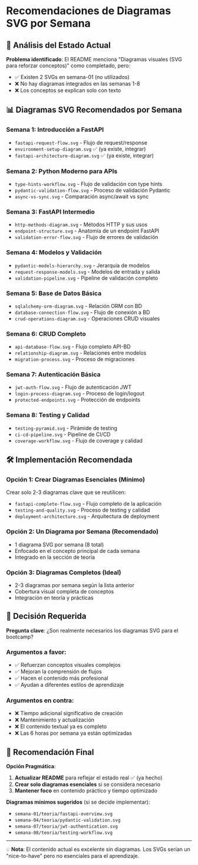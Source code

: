 # Recomendaciones de Diagramas SVG por Semana

## 🎯 Análisis del Estado Actual

**Problema identificado**: El README menciona "Diagramas visuales (SVG para reforzar conceptos)" como completado, pero:

- ✅ Existen 2 SVGs en semana-01 (no utilizados)
- ❌ No hay diagramas integrados en las semanas 1-8
- ❌ Los conceptos se explican solo con texto

## 📊 Diagramas SVG Recomendados por Semana

### **Semana 1: Introducción a FastAPI**

- `fastapi-request-flow.svg` - Flujo de request/response
- `environment-setup-diagram.svg` ✅ (ya existe, integrar)
- `fastapi-architecture-diagram.svg` ✅ (ya existe, integrar)

### **Semana 2: Python Moderno para APIs**

- `type-hints-workflow.svg` - Flujo de validación con type hints
- `pydantic-validation-flow.svg` - Proceso de validación Pydantic
- `async-vs-sync.svg` - Comparación async/await vs sync

### **Semana 3: FastAPI Intermedio**

- `http-methods-diagram.svg` - Métodos HTTP y sus usos
- `endpoint-structure.svg` - Anatomía de un endpoint FastAPI
- `validation-error-flow.svg` - Flujo de errores de validación

### **Semana 4: Modelos y Validación**

- `pydantic-models-hierarchy.svg` - Jerarquía de modelos
- `request-response-models.svg` - Modelos de entrada y salida
- `validation-pipeline.svg` - Pipeline de validación completo

### **Semana 5: Base de Datos Básica**

- `sqlalchemy-orm-diagram.svg` - Relación ORM con BD
- `database-connection-flow.svg` - Flujo de conexión a BD
- `crud-operations-diagram.svg` - Operaciones CRUD visuales

### **Semana 6: CRUD Completo**

- `api-database-flow.svg` - Flujo completo API-BD
- `relationship-diagram.svg` - Relaciones entre modelos
- `migration-process.svg` - Proceso de migraciones

### **Semana 7: Autenticación Básica**

- `jwt-auth-flow.svg` - Flujo de autenticación JWT
- `login-process-diagram.svg` - Proceso de login/logout
- `protected-endpoints.svg` - Protección de endpoints

### **Semana 8: Testing y Calidad**

- `testing-pyramid.svg` - Pirámide de testing
- `ci-cd-pipeline.svg` - Pipeline de CI/CD
- `coverage-workflow.svg` - Flujo de coverage y calidad

## 🛠️ Implementación Recomendada

### **Opción 1: Crear Diagramas Esenciales (Mínimo)**

Crear solo 2-3 diagramas clave que se reutilicen:

- `fastapi-complete-flow.svg` - Flujo completo de la aplicación
- `testing-and-quality.svg` - Proceso de testing y calidad
- `deployment-architecture.svg` - Arquitectura de deployment

### **Opción 2: Un Diagrama por Semana (Recomendado)**

- 1 diagrama SVG por semana (8 total)
- Enfocado en el concepto principal de cada semana
- Integrado en la sección de teoría

### **Opción 3: Diagramas Completos (Ideal)**

- 2-3 diagramas por semana según la lista anterior
- Cobertura visual completa de conceptos
- Integración en teoría y prácticas

## 📝 Decisión Requerida

**Pregunta clave**: ¿Son realmente necesarios los diagramas SVG para el bootcamp?

### **Argumentos a favor:**

- ✅ Refuerzan conceptos visuales complejos
- ✅ Mejoran la comprensión de flujos
- ✅ Hacen el contenido más profesional
- ✅ Ayudan a diferentes estilos de aprendizaje

### **Argumentos en contra:**

- ❌ Tiempo adicional significativo de creación
- ❌ Mantenimiento y actualización
- ❌ El contenido textual ya es completo
- ❌ Las 6 horas por semana ya están optimizadas

## 🎯 Recomendación Final

**Opción Pragmática**:

1. **Actualizar README** para reflejar el estado real ✅ (ya hecho)
2. **Crear solo diagramas esenciales** si se considera necesario
3. **Mantener foco** en contenido práctico y tiempo optimizado

**Diagramas mínimos sugeridos** (si se decide implementar):

- `semana-01/teoria/fastapi-overview.svg`
- `semana-04/teoria/pydantic-validation.svg`
- `semana-07/teoria/jwt-authentication.svg`
- `semana-08/teoria/testing-workflow.svg`

---

💡 **Nota**: El contenido actual es excelente sin diagramas. Los SVGs serían un "nice-to-have" pero no esenciales para el aprendizaje.
